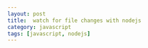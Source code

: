 ```yaml
---
layout: post
title:  watch for file changes with nodejs
category: javascript
tags: [javascript, nodejs]
---
```


>   
  

